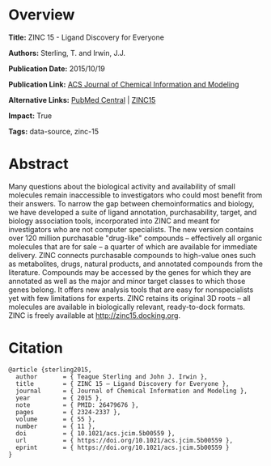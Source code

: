 # Overview
**Title:**
ZINC 15 - Ligand Discovery for Everyone

**Authors:**
Sterling, T. and Irwin, J.J.

**Publication Date:**
2015/10/19

**Publication Link:**
[ACS Journal of Chemical Information and Modeling](https://pubs.acs.org/doi/10.1021/acs.jcim.5b00559)

**Alternative Links:**
[PubMed Central](https://pmc.ncbi.nlm.nih.gov/articles/PMC4658288) |
[ZINC15](https://zinc15.docking.org)

**Impact:**
True

**Tags:**
data-source, zinc-15


# Abstract
Many questions about the biological activity and availability of small molecules remain inaccessible to investigators who could most benefit from their answers.
To narrow the gap between chemoinformatics and biology, we have developed a suite of ligand annotation, purchasability, target, and biology association tools, incorporated into ZINC and meant for investigators who are not computer specialists.
The new version contains over 120 million purchasable "drug-like" compounds – effectively all organic molecules that are for sale – a quarter of which are available for immediate delivery.
ZINC connects purchasable compounds to high-value ones such as metabolites, drugs, natural products, and annotated compounds from the literature.
Compounds may be accessed by the genes for which they are annotated as well as the major and minor target classes to which those genes belong.
It offers new analysis tools that are easy for nonspecialists yet with few limitations for experts.
ZINC retains its original 3D roots – all molecules are available in biologically relevant, ready-to-dock formats. ZINC is freely available at http://zinc15.docking.org.


# Citation
```
@article {sterling2015,
  author       = { Teague Sterling and John J. Irwin },
  title        = { ZINC 15 – Ligand Discovery for Everyone },
  journal      = { Journal of Chemical Information and Modeling },
  year         = { 2015 },
  note         = { PMID: 26479676 },
  pages        = { 2324-2337 },
  volume       = { 55 },
  number       = { 11 },
  doi          = { 10.1021/acs.jcim.5b00559 },
  url          = { https://doi.org/10.1021/acs.jcim.5b00559 },
  eprint       = { https://doi.org/10.1021/acs.jcim.5b00559 }
}
```
